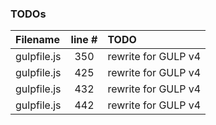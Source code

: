 ### TODOs
| Filename | line # | TODO
|:------|:------:|:------
| gulpfile.js | 350 | rewrite for GULP v4
| gulpfile.js | 425 | rewrite for GULP v4
| gulpfile.js | 432 | rewrite for GULP v4
| gulpfile.js | 442 | rewrite for GULP v4